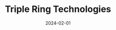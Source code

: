 ---  
layout: startup_page  
title: "Triple Ring Technologies"  
id: "tripleringtech.com"  
permalink: "/tripleringtechnologiestripleringtech.com02012024/"  
website: "https://www.tripleringtech.com"  
funding_round: "Growth Equity"  
funding_amount: ""  
investors: "1315 Capital"  
about: "Triple Ring Technologies is a co-development company for medical devices and life sciences, partnering with innovators to solve complex problems, launch breakthrough products, and build new businesses. They offer a comprehensive suite of services spanning R&D, product development, manufacturing, and regulatory approval. Their work helps clients create new technologies and bring innovative products to market."  
markets: "Medical Device, Life Sciences, Design Services"  
hq: "Newark, California, United States"  
founded_year: "2004"  
linkedin: "https://www.linkedin.com/company/triple-ring-technologies"  
twitter: "https://twitter.com/3ringtech"  
instagram: ""  
facebook: "https://www.facebook.com/TripleRingTechnologies/"  
crunchbase: "https://www.crunchbase.com/organization/triple-ring-technologies"  
pitchbook: "https://pitchbook.com/profiles/company/108066-52"  

date_display: "01-Feb-2024"  
date: "2024-02-01"

# SEO Optimization  
meta_title: "Triple Ring Technologies - Growth Equity"  
meta_description: "Triple Ring Technologies, Triple Ring Technologies is a co-development company for medical devices and life sciences, partnering with innovators to solve complex problems, laun..."  
meta_keywords: "Triple Ring Technologies, Medical Device, Life Sciences, Design Services, Growth Equity funding"  
canonical_url: "https://startup.projectstartups.com/tripleringtechnologiestripleringtech.com02012024/"  
---